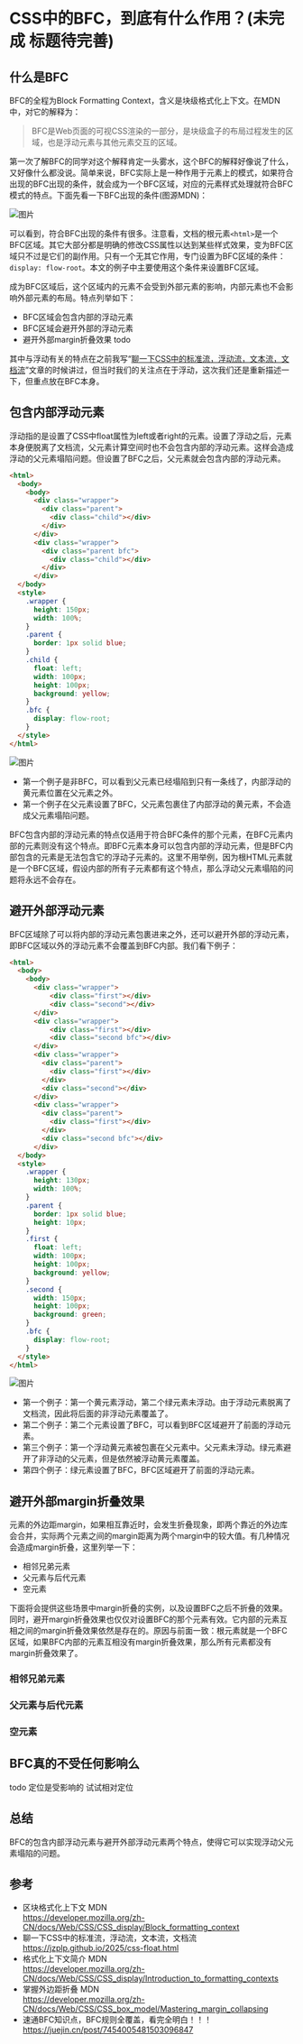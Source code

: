 # CSS中的BFC，到底有什么作用？(未完成 标题待完善)

## 什么是BFC
BFC的全程为Block Formatting Context，含义是块级格式化上下文。在MDN中，对它的解释为：

> BFC是Web页面的可视CSS渲染的一部分，是块级盒子的布局过程发生的区域，也是浮动元素与其他元素交互的区域。

第一次了解BFC的同学对这个解释肯定一头雾水，这个BFC的解释好像说了什么，又好像什么都没说。简单来说，BFC实际上是一种作用于元素上的模式，如果符合出现的BFC出现的条件，就会成为一个BFC区域，对应的元素样式处理就符合BFC模式的特点。下面先看一下BFC出现的条件(图源MDN)：

![图片](/2025/bfc-1.png)

可以看到，符合BFC出现的条件有很多。注意看，文档的根元素`<html>`是一个BFC区域。其它大部分都是明确的修改CSS属性以达到某些样式效果，变为BFC区域只不过是它们的副作用。只有一个无其它作用，专门设置为BFC区域的条件：`display: flow-root`。本文的例子中主要使用这个条件来设置BFC区域。

成为BFC区域后，这个区域内的元素不会受到外部元素的影响，内部元素也不会影响外部元素的布局。特点列举如下：

* BFC区域会包含内部的浮动元素
* BFC区域会避开外部的浮动元素
* 避开外部margin折叠效果 todo

其中与浮动有关的特点在之前我写“[聊一下CSS中的标准流，浮动流，文本流，文档流](https://jzplp.github.io/2025/css-float.html)”文章的时候讲过，但当时我们的关注点在于浮动，这次我们还是重新描述一下，但重点放在BFC本身。

## 包含内部浮动元素
浮动指的是设置了CSS中float属性为left或者right的元素。设置了浮动之后，元素本身便脱离了文档流，父元素计算空间时也不会包含内部的浮动元素。这样会造成浮动的父元素塌陷问题。但设置了BFC之后，父元素就会包含内部的浮动元素。

```html
<html>
  <body>
    <body>
      <div class="wrapper">
        <div class="parent">
          <div class="child"></div>
        </div>
      </div>
      <div class="wrapper">
        <div class="parent bfc">
          <div class="child"></div>
        </div>
      </div>
  </body>
  <style>
    .wrapper {
      height: 150px;
      width: 100%;
    }
    .parent {
      border: 1px solid blue;
    }
    .child {
      float: left;
      width: 100px;
      height: 100px;
      background: yellow;
    }
    .bfc {
      display: flow-root;
    }
  </style>
</html>
```

![图片](/2025/bfc-2.png)

* 第一个例子是非BFC，可以看到父元素已经塌陷到只有一条线了，内部浮动的黄元素位置在父元素之外。
* 第一个例子在父元素设置了BFC，父元素包裹住了内部浮动的黄元素，不会造成父元素塌陷问题。

BFC包含内部的浮动元素的特点仅适用于符合BFC条件的那个元素，在BFC元素内部的元素则没有这个特点。即BFC元素本身可以包含内部的浮动元素，但是BFC内部包含的元素是无法包含它的浮动子元素的。这里不用举例，因为根HTML元素就是一个BFC区域，假设内部的所有子元素都有这个特点，那么浮动父元素塌陷的问题将永远不会存在。

## 避开外部浮动元素
BFC区域除了可以将内部的浮动元素包裹进来之外，还可以避开外部的浮动元素，即BFC区域以外的浮动元素不会覆盖到BFC内部。我们看下例子：

```html
<html>
  <body>
    <body>
      <div class="wrapper">
          <div class="first"></div>
          <div class="second"></div>
      </div>
      <div class="wrapper">
          <div class="first"></div>
          <div class="second bfc"></div>
      </div>
      <div class="wrapper">
        <div class="parent">
          <div class="first"></div>
        </div>
        <div class="second"></div>
      </div>
      <div class="wrapper">
        <div class="parent">
          <div class="first"></div>
        </div>
        <div class="second bfc"></div>
      </div>
  </body>
  <style>
    .wrapper {
      height: 130px;
      width: 100%;
    }
    .parent {
      border: 1px solid blue;
      height: 10px;
    }
    .first {
      float: left;
      width: 100px;
      height: 100px;
      background: yellow;
    }
    .second {
      width: 150px;
      height: 100px;
      background: green;
    }
    .bfc {
      display: flow-root;
    }
  </style>
</html>
```

![图片](/2025/bfc-3.png)

* 第一个例子：第一个黄元素浮动，第二个绿元素未浮动。由于浮动元素脱离了文档流，因此将后面的非浮动元素覆盖了。
* 第二个例子：第二个元素设置了BFC，可以看到BFC区域避开了前面的浮动元素。
* 第三个例子：第一个浮动黄元素被包裹在父元素中。父元素未浮动。绿元素避开了非浮动的父元素，但是依然被浮动黄元素覆盖。
* 第四个例子：绿元素设置了BFC，BFC区域避开了前面的浮动元素。

## 避开外部margin折叠效果
元素的外边距margin，如果相互靠近时，会发生折叠现象，即两个靠近的外边库会合并，实际两个元素之间的margin距离为两个margin中的较大值。有几种情况会造成margin折叠，这里列举一下：

* 相邻兄弟元素
* 父元素与后代元素
* 空元素

下面将会提供这些场景中margin折叠的实例，以及设置BFC之后不折叠的效果。同时，避开margin折叠效果也仅仅对设置BFC的那个元素有效。它内部的元素互相之间的margin折叠效果依然是存在的。原因与前面一致：根元素就是一个BFC区域，如果BFC内部的元素互相没有margin折叠效果，那么所有元素都没有margin折叠效果了。

### 相邻兄弟元素

### 父元素与后代元素

### 空元素


## BFC真的不受任何影响么

todo 定位是受影响的  试试相对定位

## 总结

BFC的包含内部浮动元素与避开外部浮动元素两个特点，使得它可以实现浮动父元素塌陷的问题。

## 参考
- 区块格式化上下文 MDN\
  https://developer.mozilla.org/zh-CN/docs/Web/CSS/CSS_display/Block_formatting_context
- 聊一下CSS中的标准流，浮动流，文本流，文档流\
  https://jzplp.github.io/2025/css-float.html
- 格式化上下文简介 MDN\
  https://developer.mozilla.org/zh-CN/docs/Web/CSS/CSS_display/Introduction_to_formatting_contexts
- 掌握外边距折叠 MDN\
  https://developer.mozilla.org/zh-CN/docs/Web/CSS/CSS_box_model/Mastering_margin_collapsing
- 速通BFC知识点，BFC规则全覆盖，看完全明白！！！\
  https://juejin.cn/post/7454005481503096847
